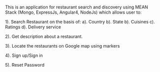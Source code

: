 
This is an application for restaurant search and discovery using MEAN Stack (Mongo, ExpressJs, Angular4, NodeJs) which allows user to:

1). Search Restaurant on the basis of:
  a). Country
  b). State
  b). Cuisines
  c). Ratings
  d). Delivery service

2). Get description about a restaurant.

3). Locate the restaurants on Google map using markers

4). Sign up/Sign in

5). Reset Password

